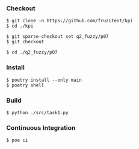 ### Checkout
```shell
$ git clone -n https://github.com/fruzitent/kpi
$ cd ./kpi

$ git sparse-checkout set q2_fuzzy/p07
$ git checkout

$ cd ./q2_fuzzy/p07
```

### Install
```shell
$ poetry install --only main
$ poetry shell
```

### Build
```shell
$ python ./src/task1.py
```

### Continuous Integration
```shell
$ poe ci
```
